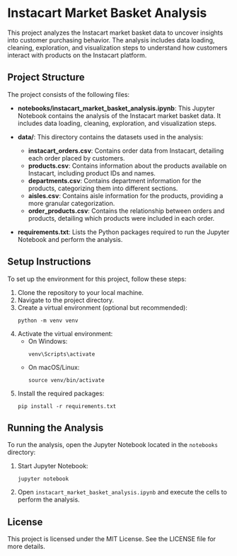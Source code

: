 # Instacart Market Basket Analysis

This project analyzes the Instacart market basket data to uncover insights into customer purchasing behavior. The analysis includes data loading, cleaning, exploration, and visualization steps to understand how customers interact with products on the Instacart platform.

## Project Structure

The project consists of the following files:

- **notebooks/instacart_market_basket_analysis.ipynb**: This Jupyter Notebook contains the analysis of the Instacart market basket data. It includes data loading, cleaning, exploration, and visualization steps.

- **data/**: This directory contains the datasets used in the analysis:
  - **instacart_orders.csv**: Contains order data from Instacart, detailing each order placed by customers.
  - **products.csv**: Contains information about the products available on Instacart, including product IDs and names.
  - **departments.csv**: Contains department information for the products, categorizing them into different sections.
  - **aisles.csv**: Contains aisle information for the products, providing a more granular categorization.
  - **order_products.csv**: Contains the relationship between orders and products, detailing which products were included in each order.

- **requirements.txt**: Lists the Python packages required to run the Jupyter Notebook and perform the analysis.

## Setup Instructions

To set up the environment for this project, follow these steps:

1. Clone the repository to your local machine.
2. Navigate to the project directory.
3. Create a virtual environment (optional but recommended):
   ```
   python -m venv venv
   ```
4. Activate the virtual environment:
   - On Windows:
     ```
     venv\Scripts\activate
     ```
   - On macOS/Linux:
     ```
     source venv/bin/activate
     ```
5. Install the required packages:
   ```
   pip install -r requirements.txt
   ```

## Running the Analysis

To run the analysis, open the Jupyter Notebook located in the `notebooks` directory:

1. Start Jupyter Notebook:
   ```
   jupyter notebook
   ```
2. Open `instacart_market_basket_analysis.ipynb` and execute the cells to perform the analysis.

## License

This project is licensed under the MIT License. See the LICENSE file for more details.